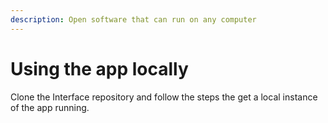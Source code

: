 ```yaml
---
description: Open software that can run on any computer
---
```


# Using the app locally

Clone the Interface repository and follow the steps the get a local instance of the app running.
